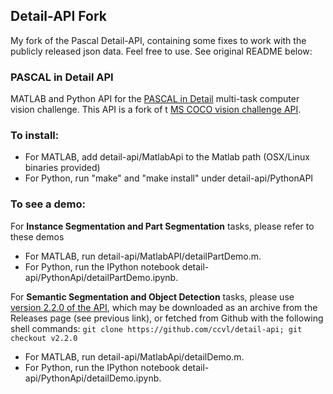 ## Detail-API Fork

My fork of the Pascal Detail-API, containing some fixes to work with the 
publicly released json data. Feel free to use. See original README below:

### PASCAL in Detail API

MATLAB and Python API for the [PASCAL in Detail](https://sites.google.com/view/pasd/dataset) 
multi-task computer vision challenge. This API is a fork of 
t [MS COCO vision challenge API](https://github.com/pdollar/coco).

### To install:
  - For MATLAB, add detail-api/MatlabApi to the Matlab path (OSX/Linux binaries provided)
  - For Python, run "make" and "make install" under detail-api/PythonAPI

### To see a demo:

For **Instance Segmentation and Part Segmentation** tasks, please refer to these demos
  - For MATLAB, run detail-api/MatlabAPI/detailPartDemo.m.
  - For Python, run the IPython notebook detail-api/PythonApi/detailPartDemo.ipynb.
  
For **Semantic Segmentation and Object Detection** tasks, please use
  [version 2.2.0 of the API](https://github.com/ccvl/detail-api/releases/tag/v2.2.0), which
  may be downloaded as an archive from the Releases page (see previous link), or fetched
  from Github with the following shell commands: `git clone https://github.com/ccvl/detail-api; git checkout v2.2.0`
  - For MATLAB, run detail-api/MatlabApi/detailDemo.m. 
  - For Python, run the IPython notebook detail-api/PythonApi/detailDemo.ipynb. 
  
